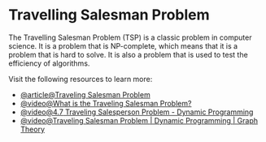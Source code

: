 # Travelling Salesman Problem

The Travelling Salesman Problem (TSP) is a classic problem in computer science. It is a problem that is NP-complete, which means that it is a problem that is hard to solve. It is also a problem that is used to test the efficiency of algorithms.

Visit the following resources to learn more:

- [@article@Traveling Salesman Problem](https://en.wikipedia.org/wiki/Travelling_salesman_problem)
- [@video@What is the Traveling Salesman Problem?](https://www.youtube.com/watch?v=1pmBjIZ20pE)
- [@video@4.7 Traveling Salesperson Problem - Dynamic Programming](https://www.youtube.com/watch?v=XaXsJJh-Q5Y)
- [@video@Traveling Salesman Problem | Dynamic Programming | Graph Theory](https://www.youtube.com/watch?v=cY4HiiFHO1o)